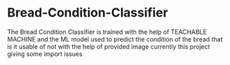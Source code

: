 # Bread-Condition-Classifier
The Bread Condition Classifier is trained with the help of TEACHABLE MACHINE and the ML model used to predict the condition of the bread that is it usable of not with the help of provided image
currently this project giving some import issues 